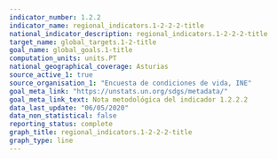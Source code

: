 ```yaml
---
indicator_number: 1.2.2
indicator_name: regional_indicators.1-2-2-2-title
national_indicator_description: regional_indicators.1-2-2-2-title
target_name: global_targets.1-2-title
goal_name: global_goals.1-title
computation_units: units.PT
national_geographical_coverage: Asturias
source_active_1: true
source_organisation_1: "Encuesta de condiciones de vida, INE"
goal_meta_link: "https://unstats.un.org/sdgs/metadata/"
goal_meta_link_text: Nota metodológica del indicador 1.2.2.2
data_last_update: "06/05/2020"
data_non_statistical: false
reporting_status: complete
graph_title: regional_indicators.1-2-2-2-title
graph_type: line
---
```

